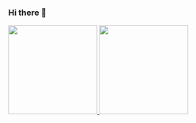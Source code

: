 ### Hi there 👋

<!--
**memiljamel/memiljamel** is a ✨ _special_ ✨ repository because its `README.md` (this file) appears on your GitHub profile.

Here are some ideas to get you started:

- 🔭 I’m currently working on ...
- 🌱 I’m currently learning ...
- 👯 I’m looking to collaborate on ...
- 🤔 I’m looking for help with ...
- 💬 Ask me about ...
- 📫 How to reach me: ...
- 😄 Pronouns: ...
- ⚡ Fun fact: ...
-->

<p align="left">
  <a href="https://github.com/memiljamel">
    <img height="180em" src="https://github-readme-stats-eight-theta.vercel.app/api?username=memiljamel&show_icons=true&theme=react&include_all_commits=true&count_private=true" />
    <img height="180em" src="https://github-readme-stats-eight-theta.vercel.app/api/top-langs/?username=memiljamel&layout=compact&langs_count=8&theme=react" />
  </a>
</p>
